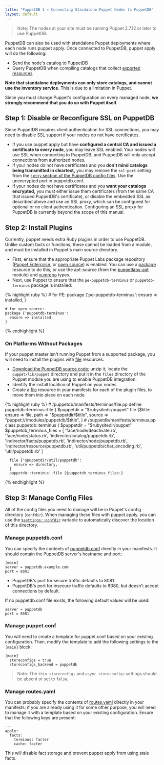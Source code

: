 ```yaml
---
title: "PuppetDB 1 » Connecting Standalone Puppet Nodes to PuppetDB"
layout: default
---
```


[exported]: /puppet/2.7/reference/lang_exported.html
[package]: /references/latest/type.html#package
[file]: /references/latest/type.html#file
[yumrepo]: /references/latest/type.html#yumrepo
[apt]: http://forge.puppetlabs.com/puppetlabs/apt
[puppetdb_download]: http://downloads.puppetlabs.com/puppetdb
[puppetdb_conf]: /guides/configuring.html#puppetdbconf
[routes_yaml]: /guides/configuring.html#routesyaml
[exported]: /puppet/2.7/reference/lang_exported.html
[jetty]: ./configure.html#jetty-http
[settings_namespace]: /puppet/2.7/reference/lang_variables.html#master-set-variables

> Note: The nodes at your site must be running Puppet 2.7.12 or later to use PuppetDB.

PuppetDB can also be used with standalone Puppet deployments where each node runs puppet apply. Once connected to PuppetDB, puppet apply will do the following:

* Send the node's catalog to PuppetDB
* Query PuppetDB when compiling catalogs that collect [exported resources][exported]

**Note that standalone deployments can only store catalogs, and cannot use the inventory service.** This is due to a limitation in Puppet.

Since you must change Puppet's configuration on every managed node, **we strongly recommend that you do so with Puppet itself.** 

## Step 1: Disable or Reconfigure SSL on PuppetDB

Since PuppetDB requires client authentication for SSL connections, you may need to disable SSL support if your nodes do not have certificates.

* If you use puppet apply but have **configured a central CA and issued a certificate to every node,** you may leave SSL enabled. Your nodes will use SSL when connecting to PuppetDB, and PuppetDB will only accept connections from authorized nodes.
* If your nodes do not have certificates and you **don't mind catalogs being transmitted in cleartext,** you may remove the `ssl-port` setting from the [`jetty` section of the PuppetDB config files][jetty]. Use the unencrypted port in puppetdb.conf.
* If your nodes do not have certificates and you **want your catalogs encrypted,** you must either issue them certificates (from the same CA that issued PuppetDB's certificate), or disable the embedded SSL as described above and use an SSL proxy, which can be configured for optional or no client authentication. Configuring an SSL proxy for PuppetDB is currently beyond the scope of this manual.

## Step 2: Install Plugins

Currently, puppet needs extra Ruby plugins in order to use PuppetDB. Unlike custom facts or functions, these cannot be loaded from a module, and must be installed in Puppet's main source directory. 

* First, ensure that the appropriate Puppet Labs package repository ([Puppet Enterprise](/guides/puppetlabs_package_repositories.html#puppet-enterprise-repositories), or [open source](/guides/puppetlabs_package_repositories.html#open-source-repositories)) is enabled. You can use a [package][] resource to do this, or use the apt::source (from the [puppetlabs-apt][apt] module) and [yumrepo][] types. 
* Next, use Puppet to ensure that the `pe-puppetdb-terminus` or `puppetdb-terminus` package is installed:

{% highlight ruby %}
    # for PE:
    package {'pe-puppetdb-terminus':
      ensure => installed,
    }

    # for open source:
    package {'puppetdb-terminus':
      ensure => installed,
    }
{% endhighlight %}


### On Platforms Without Packages

If your puppet master isn't running Puppet from a supported package, you will need to install the plugins with [file][] resources. 

* [Download the PuppetDB source code][puppetdb_download]; unzip it, locate the `puppet/lib/puppet` directory and put it in the `files` directory of the Puppet module you are using to enable PuppetDB integration.
* Identify the install location of Puppet on your nodes.
* Create a [file][] resource in your manifests for each of the plugin files, to move them into place on each node. 

{% highlight ruby %}
    # <modulepath>/puppetdb/manifests/terminus/file.pp
    define puppetdb::terminus::file {
      $puppetdir = "$rubysitedir/puppet"
      file {$title:
        ensure => file,
        path   => "$puppetdir/$title",
        source => "puppet:///modules/puppetdb/$title",
    }
    # <modulepath>/puppetdb/manifests/terminus.pp
    class puppetdb::terminus {
      $puppetdir = "$rubysitedir/puppet"
      $puppetdb_terminus_files = [
        'face/node/deactivate.rb',
        'face/node/status.rb',
        'indirector/catalog/puppetdb.rb',
        'indirector/facts/puppetdb.rb',
        'indirector/node/puppetdb.rb',
        'indirector/resource/puppetdb.rb',
        'util/puppetdb/char_encoding.rb',
        'util/puppetdb.rb'
      ]
      
      file {"$puppetdir/util/puppetdb":
        ensure => directory,
      }
      puppetdb::terminus::file {$puppetdb_terminus_files:}
{% endhighlight %}

## Step 3: Manage Config Files

All of the config files you need to manage will be in Puppet's config directory (`confdir`). When managing these files with puppet apply, you can use the [`$settings::confdir`][settings_namespace] variable to automatically discover the location of this directory.

### Manage puppetdb.conf

You can specify the contents of [puppetdb.conf][puppetdb_conf] directly in your manifests. It should contain the PuppetDB server's hostname and port:

    [main]
    server = puppetdb.example.com
    port = 8081

* PuppetDB's port for secure traffic defaults to 8081.
* PuppetDB's port for insecure traffic defaults to 8080, but doesn't accept connections by default. 

If no puppetdb.conf file exists, the following default values will be used:

    server = puppetdb
    port = 8081

### Manage puppet.conf

You will need to create a template for puppet.conf based on your existing configuration. Then, modify the template to add the following settings to the `[main]` block:

    [main]
      storeconfigs = true
      storeconfigs_backend = puppetdb

> Note: The `thin_storeconfigs` and `async_storeconfigs` settings should be absent or set to `false`.

### Manage routes.yaml

You can probably specify the contents of [routes.yaml][routes_yaml] directly in your manifests; if you are already using it for some other purpose, you will need to manage it with a template based on your existing configuration. Ensure that the following keys are present:

    ---
    apply:
      facts:
        terminus: facter
        cache: facter

This will disable fact storage and prevent puppet apply from using stale facts.


